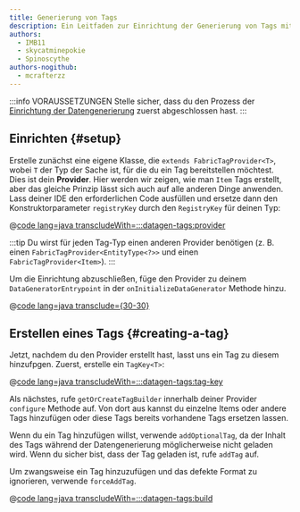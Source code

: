 ```yaml
---
title: Generierung von Tags
description: Ein Leitfaden zur Einrichtung der Generierung von Tags mit dem Datengenerator.
authors:
  - IMB11
  - skycatminepokie
  - Spinoscythe
authors-nogithub:
  - mcrafterzz
---
```


:::info VORAUSSETZUNGEN
Stelle sicher, dass du den Prozess der [Einrichtung der Datengenerierung](./setup) zuerst abgeschlossen hast.
:::

## Einrichten {#setup}

Erstelle zunächst eine eigene Klasse, die `extends FabricTagProvider<T>`, wobei `T` der Typ der Sache ist, für die du ein Tag bereitstellen möchtest. Dies ist dein **Provider**. Hier werden wir zeigen, wie man `Item` Tags erstellt, aber das gleiche Prinzip lässt sich auch auf alle anderen Dinge anwenden. Lass deiner IDE den erforderlichen Code ausfüllen und ersetze dann den Konstruktorparameter `registryKey` durch den `RegistryKey` für deinen Typ:

@[code lang=java transcludeWith=:::datagen-tags:provider](@/reference/1.21.8/src/client/java/com/example/docs/datagen/FabricDocsReferenceItemTagProvider.java)

:::tip
Du wirst für jeden Tag-Typ einen anderen Provider benötigen (z. B. einen `FabricTagProvider<EntityType<?>>` und einen `FabricTagProvider<Item>`).
:::

Um die Einrichtung abzuschließen, füge den Provider zu deinem `DataGeneratorEntrypoint` in der `onInitializeDataGenerator` Methode hinzu.

@[code lang=java transclude={30-30}](@/reference/1.21.8/src/client/java/com/example/docs/datagen/FabricDocsReferenceDataGenerator.java)

## Erstellen eines Tags {#creating-a-tag}

Jetzt, nachdem du den Provider erstellt hast, lasst uns ein Tag zu diesem hinzufpgen. Zuerst, erstelle ein `TagKey<T>`:

@[code lang=java transcludeWith=:::datagen-tags:tag-key](@/reference/1.21.8/src/client/java/com/example/docs/datagen/FabricDocsReferenceItemTagProvider.java)

Als nächstes, rufe `getOrCreateTagBuilder` innerhalb deiner Provider `configure` Methode auf. Von dort aus kannst du einzelne Items oder andere Tags hinzufügen oder diese Tags bereits vorhandene Tags ersetzen lassen.

Wenn du ein Tag hinzufügen willst, verwende `addOptionalTag`, da der Inhalt des Tags während der Datengenerierung möglicherweise nicht geladen wird. Wenn du sicher bist, dass der Tag geladen ist, rufe `addTag` auf.

Um zwangsweise ein Tag hinzuzufügen und das defekte Format zu ignorieren, verwende `forceAddTag`.

@[code lang=java transcludeWith=:::datagen-tags:build](@/reference/1.21.8/src/client/java/com/example/docs/datagen/FabricDocsReferenceItemTagProvider.java)

